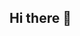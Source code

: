 ## Hi there 👋

<!--
**Yashraj2981/Yashraj2981** is a ✨ _special_ ✨ repository because its `README.md` (this file) appears on your GitHub profile.
My Id: 77591454
I am studing at Leeds beckett univercity
I am currently learnening  cyberSecurity
I am from India
--->
